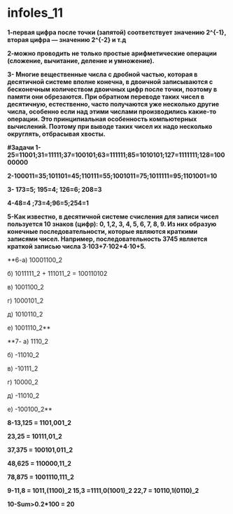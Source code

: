 # infoles_11
**1-первая цифра после точки (запятой) соответствует значению 2^{-1}, вторая цифра — значению 2^{-2} и т.д**


**2-можно проводить не только простые арифметические операции (сложение, вычитание, деление и умножение).**


**3- Многие вещественные числа с дробной частью, которая в десятичной системе вполне конечна, в двоичной записываются с бесконечным количеством двоичных цифр после точки, поэтому в памяти они обрезаются. При обратном переводе таких чисел в десятичную, естественно, часто получаются уже несколько другие числа, особенно если над этими числами производились какие-то операции. Это принципиальная особенность компьютерных вычислений. Поэтому при выводе таких чисел их надо несколько округлять, отбрасывая хвосты.**


  **#Задачи
1-25=11001;31=11111;37=100101;63=111111;85=1010101;127=1111111;128=10000000**


**2-100011=35;101101=45;110111=55;1001011=75;1011111=95;1101001=10**


**3- 173=5; 195=4; 126=6; 208=3**


**4-48=4 ;73=4;96=5;254=1**


**5-Как известно, в десятичной системе счисления для записи чисел пользуется 10 знаков (цифр): 0, 1,2, 3, 4, 5, 6, 7, 8, 9. Из них образую конечные последовательности, которые являются краткими записями чисел. Например, последовательность 3745 является краткой записью числа 3·103+7·102+4·10+5.**


**6-а) 10001100_2

 б) 1011111_2 + 111011_2 = 100110102
 
 в) 1001100_2
 
 г) 1000101_2
 
 д) 1010110_2
 
 е) 1001110_2**


**7- а) 1110_2

б) -11010_2

в) -10111_2

г) 10000_2

д) -11010_2

е) -100100_2**


**8-13,125 = 1101,001_2**

**23,25 = 10111,01_2**

**37,375 = 100101,011_2**

**48,625 = 110000,11_2**

**78,875 = 1001110,111_2**


**9-11,8 = 1011,(1100)_2
15,3 =1111,0(1001)_2
22,7 = 10110,1(0110)_2**

**10-Sum>0.2*100 = 20**






















